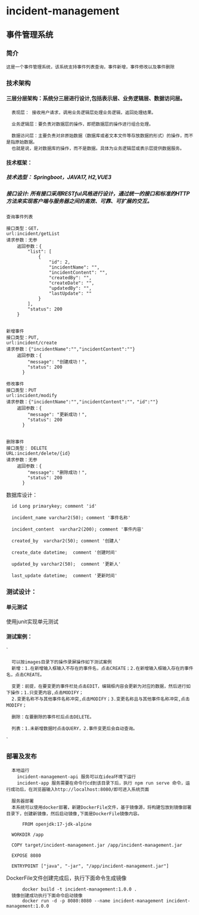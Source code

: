 # incident-management
## 事件管理系统
### 简介
	这是一个事件管理系统，该系统支持事件列表查询，事件新增，事件修改以及事件删除

### 技术架构
####  三层分层架构：系统分三层进行设计,包括表示层、业务逻辑层、数据访问层。
  
	  表现层： 接收用户请求，调用业务逻辑层处理业务逻辑，返回处理结果。
	  
	  业务逻辑层：要负责对数据层的操作，即把数据层的操作进行组合处理。
	  
	  数据访问层：主要负责对非原始数据（数据库或者文本文件等存放数据的形式）的操作，而不是指原始数据。
	  也就是说，是对数据库的操作，而不是数据。具体为业务逻辑层或表示层提供数据服务。

####  技术框架：
#####  技术选型： Springboot，JAVA17, H2,VUE3
  
#####  接口设计: 所有接口采用RESTful风格进行设计，通过统一的接口和标准的HTTP方法来实现客户端与服务器之间的高效、可靠、可扩展的交互。
  
  
    查询事件列表
	
	接口类型：GET，
	url:incident/getList
	请求参数：无参
        返回参数：{
		    "list": [
		        {
		            "id": 2,
		            "incidentName": "",
		            "incidentContent": "",
		            "createdBy": "",
		            "createDate": "",
		            "updatedBy": "",
		            "lastUpdate": ""
		        }
		    ],
		    "status": 200
		}
	
  
    新增事件
	接口类型：PUT,
	url:incident/create
	请求参数：{"incidentName":"","incidentContent":""}
        返回参数：{
		    "message": "创建成功！",
		    "status": 200
		  }
	
    修改事件
	接口类型：PUT
	url:incident/modify
	请求参数：{"incidentName":"","incidentContent":""，"id":""}
        返回参数：{
		    "message": "更新成功！",
		    "status": 200
		  }
	

    删除事件
	接口类型： DELETE
	URL:incident/delete/{id}
	请求参数：无参
        返回参数：{
		    "message": "删除成功！",
		    "status": 200
		  }
    	
  
  数据库设计：
  
	  id Long primarykey; comment 'id'
	  
	  incident_name varchar2(50); comment '事件名称'
	  
	  incident_content  varchar2(200); comment '事件内容'
	  
	  created_by  varchar2(50); comment '创建人'
	  
	  create_date datetime;  comment '创建时间'
	  
	  updated_by varchar2(50);  comment '更新人'
	  
	  last_update datetime;  comment '更新时间'
  
  
  
###  测试设计：

#### 单元测试
  
  使用junit实现单元测试
  
####  测试案例：
  `
  
      可以按images目录下的操作录屏操作如下测试案例
	  新增：1.在新增输入框输入不存在的事件名，点击CREATE；2.在新增输入框输入存在的事件名，点击CREATE。
	  
	  变更：前提，在要变更的事件栏处点击EDIT，编辑框内容会更新为对应的数据，然后进行如下操作；1.只变更内容,点击MODIFY；
	  2.变更名称不与其他事件名称冲突,点击MODIFY；3.变更名称且与其他事件名称冲突,点击MODIFY；
	  
	  删除：在要删除的事件栏后点击DELETE。
	  
	  列表：1.未新增数据时点击QUERY，2.事件变更后会自动查询。
  `

### 部署及发布

      本地运行
	    incident-management-api 服务可以在idea环境下运行
		incident-app 服务需要在命令行cd到该目录下后，执行 npm run serve 命令，运行成功后，在浏览器输入http://localhost:8080/即可进入系统页面
  
	  服务器部署
	  本系统可以使用docker部署，新建DockerFile文件，基于镜像源，将构建包放到镜像部署目录下，创建新镜像，然后启动镜像,下面是DockerFile镜像内容。

          FROM openjdk:17-jdk-alpine
 
	  WORKDIR /app
		
	  COPY target/incident-management.jar /app/incident-management.jar
		
	  EXPOSE 8080
		
	  ENTRYPOINT ["java", "-jar", "/app/incident-management.jar"]

   
   DockerFile文件创建完成后，执行下面命令生成镜像
   
          docker build -t incident-management:1.0.0 .
	  镜像创建成功执行下面命令启动镜像
          docker run -d -p 8080:8080 --name incident-management incident-management:1.0.0



  
   
  
  
